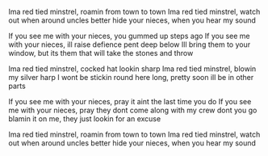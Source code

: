 Ima red tied minstrel, roamin from town to town
Ima red tied minstrel, watch out when around
uncles better hide your nieces, when you hear my sound

If you see me with your nieces, you gummed up steps ago
If you see me with your nieces, ill raise defience pent deep below
Ill bring them to your window, but its them that will take the stones and throw

Ima red tied minstrel, cocked hat lookin sharp
Ima red tied minstrel, blowin my silver harp
I wont be stickin round here long, pretty soon ill be in other parts

If you see me with your nieces, pray it aint the last time you do
If you see me with your nieces, pray they dont come along with my crew
dont you go blamin it on me, they just lookin for an excuse

Ima red tied minstrel, roamin from town to town
Ima red tied minstrel, watch out when around
uncles better hide your nieces, when you hear my sound

